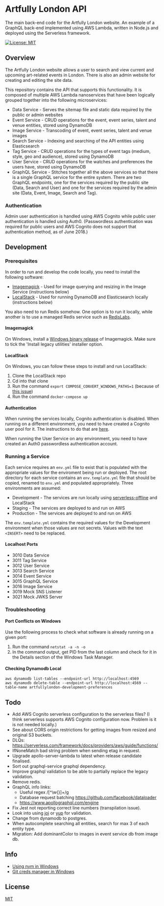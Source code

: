 # Artfully London API

The main back-end code for the Artfully London website. An example of a GraphQL back-end implemented using AWS Lambda, written in Node.js and deployed using the Serverless framework.

[![License: MIT](https://img.shields.io/badge/License-MIT-yellow.svg)](https://opensource.org/licenses/MIT)

## Overview

The Artfully London website allows a user to search and view current and upcoming art-related events in London. There is also an admin website for creating and editing the site data.

This repository contains the API that supports this functionality. It is composed of multiple AWS Lambda nanoservices that have been logically grouped together into the following microservices:

- Data Service - Serves the sitemap file and static data required by the public or admin websites
- Event Service - CRUD operations for the event, event series, talent and venue entities, stored using DynamoDB
- Image Service - Transcoding of event, event series, talent and venue images
- Search Service - Indexing and searching of the API entities using Elasticsearch
- Tag Service - CRUD operations for the types of event tags (medium, style, geo and audience), stored using DynamoDB
- User Service - CRUD operations for the watches and preferences the users have, stored using DynamoDB
- GraphQL Service - Stitches together all the above services so that there is a single GraphQL service for the entire system. There are two GraphQL endpoints, one for the services required by the public site (Data, Search and User) and one for the services required by the admin site (Data, Event, Image, Search and Tag).

### Authentication

Admin user authentication is handled using AWS Cognito while public user authentication is handled using Auth0. (Passwordless authentication was required for public users and AWS Cognito does not support that authentication method, as of June 2018.)

## Development

### Prerequisites

In order to run and develop the code locally, you need to install the following software:

- [Imagemagick](https://www.imagemagick.org/script/index.php) - Used for image querying and resizing in the Image Service (instructions below)
- [LocalStack](https://localstack.cloud/) - Used for running DynamoDB and Elasticsearch locally (instructions below)

You also need to run Redis somehow. One option is to run it locally, while another is to use a managed Redis service such as [RedisLabs](https://redislabs.com/).

#### Imagemagick

On Windows, install a [Windows binary release](https://www.imagemagick.org/script/download.php) of Imagemagick. Make sure to tick the 'Install legacy utilities' installer option.

#### LocalStack

On Windows, you can follow these steps to install and run LocalStack:

1.  Clone the LocalStack repo
1.  Cd into that clone
1.  Run the command `export COMPOSE_CONVERT_WINDOWS_PATHS=1` (because of [this issue](https://github.com/docker/for-win/issues/1829))
1.  Run the command `docker-compose up`

#### Authentication

When running the services locally, Cognito authentication is disabled. When running on a different environment, you need to have created a Cognito user pool for it. The instructions to do that are [here](https://stackoverflow.com/a/45253010).

When running the User Service on any environment, you need to have created an Auth0 passwordless authentication account.

### Running a Service

Each service requires an `env.yml` file to exist that is populated with the appropriate values for the enviroment being run or deployed. The root directory for each service contains an `env.template.yml` file that should be copied, renamed to `env.yml` and populated appropriately. Three environments are assumed:

- Development - The services are run locally using [serverless-offline](https://github.com/dherault/serverless-offline) and LocalStack
- Staging - The services are deployed to and run on AWS
- Production - The services are deployed to and run on AWS

The `env.template.yml` contains the required values for the Development environment when those values are not secrets. Values with the text `<INSERT>` need to be replaced.

#### Localhost Ports

- 3010 Data Service
- 3011 Tag Service
- 3012 User Service
- 3013 Search Service
- 3014 Event Service
- 3015 GraphQL Service
- 3016 Image Service
- 3019 Mock SNS Listener
- 3021 Mock JWKS Server

### Troubleshooting

#### Port Conflicts on Windows

Use the following process to check what software is already running on a given port:

1.  Run the command `netstat -a -n -o`
1.  In the command output, get PID from the last column and check for it in the Details section of the Windows Task Manager.

#### Checking Dynamodb Local

```
aws dynamodb list-tables --endpoint-url http://localhost:4569
aws dynamodb delete-table --endpoint-url http://localhost:4569 --table-name artfullylondon-development-preferences
```

## Todo

- Add AWS Cognito serverless configuration to the serverless files? (I think serverless supports AWS Cognito configuration now. Problem is it is not needed locally.)
- See about CORS origin restrictions for getting images from resized and original S3 buckets.
- DLQs: https://serverless.com/framework/docs/providers/aws/guide/functions/
- IfNoneMatch bad string problem when sending etag in request.
- Upgrade apollo-server-lambda to latest when release candidate finalised.
- Sort out graphql-service graphql dependency.
- Improve graphql validation to be able to partially replace the legacy validation.
- Remove redis.
- GraphQL info links:
  - Useful regex /[^\w{}]+/g
  - Database request batching https://github.com/facebook/dataloader
  - https://www.apollographql.com/engine
- Fix Jest not reporting correct line numbers (transpilation issue).
- Look into using [joi](https://github.com/hapijs/joi) or [yup](https://www.npmjs.com/package/yup) for validation.
- Change from dynamodb to postgres.
- When autocomplete searching all entities, search for max 3 of each entity type.
- Migration: Add dominantColor to images in event service db from image db.

## Info

- [Using nvm in Windows](https://github.com/coreybutler/nvm-windows)
- [Git creds manager in Windows](https://github.com/Microsoft/Git-Credential-Manager-for-Windows)

## License

[MIT](LICENSE)
